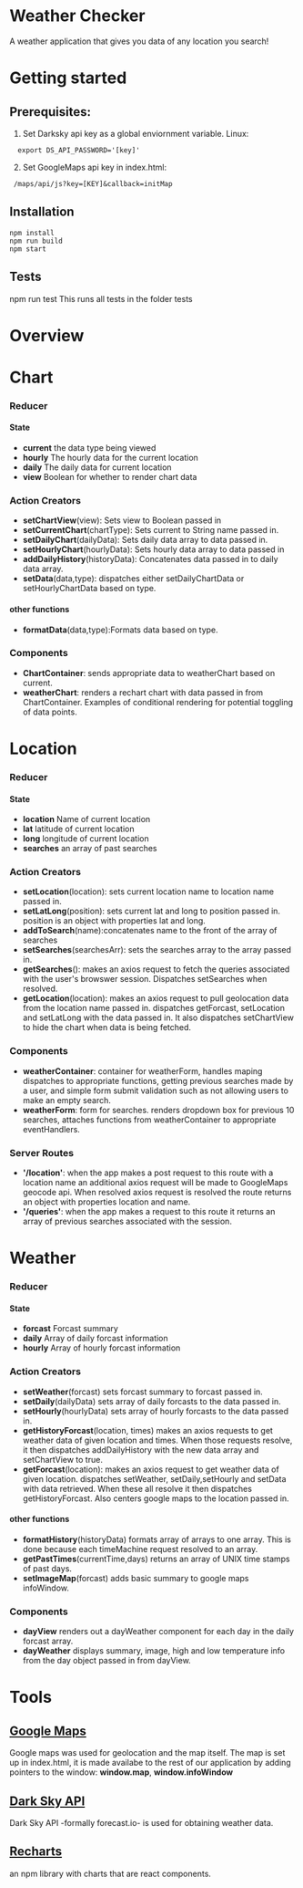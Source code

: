 # **Weather Checker**
A weather application that gives you data of any location you search!

# Getting started

 ## Prerequisites: 
 1) Set Darksky api key as a global enviornment variable. Linux:
```
  export DS_API_PASSWORD='[key]'

``` 
2) Set GoogleMaps api key in index.html:

```
 /maps/api/js?key=[KEY]&callback=initMap
```
## Installation
```
npm install
npm run build
npm start
```
## Tests
npm run test
This runs all tests in the folder tests

# Overview

# Chart
### Reducer
#### State
  * **current**  the data type being viewed
  * **hourly** The hourly data for the current location
  * **daily** The daily data for current location
  * **view** Boolean for whether to render chart data
### Action Creators
  * **setChartView**(view): Sets view to Boolean passed in 
  * **setCurrentChart**(chartType): Sets current to String name passed in.
  * **setDailyChart**(dailyData): Sets daily data array to data passed in.
  * **setHourlyChart**(hourlyData): Sets hourly data array to data passed in
  * **addDailyHistory**(historyData): Concatenates data passed in to daily data array.
  * **setData**(data,type): dispatches either setDailyChartData or setHourlyChartData based on type.
  #### other functions
  * **formatData**(data,type):Formats data based on type.
### Components
  * **ChartContainer**: sends appropriate data to weatherChart based on current.
  * **weatherChart**: renders a rechart chart with data passed in from ChartContainer. Examples of conditional rendering for potential toggling of data points. 

# Location
### Reducer
#### State
* **location** Name of current location
* **lat** latitude of current location
* **long** longitude of current location
* **searches** an array of past searches
### Action Creators
* **setLocation**(location): sets current location name to location name passed in.
* **setLatLong**(position): sets current lat and long to position passed in. position is an object with properties lat and long.
* **addToSearch**(name):concatenates name to the front of the array of searches
* **setSearches**(searchesArr): sets the searches array to the array passed in.
* **getSearches**(): makes an axios request to fetch the queries associated with the user's browswer session. Dispatches setSearches when resolved.
* **getLocation**(location): makes an axios request to pull geolocation data from the location name passed in. dispatches getForcast, setLocation and setLatLong with the data passed in. It also dispatches setChartView to hide the chart when data is being fetched.  

### Components

* **weatherContainer**: container for weatherForm, handles maping dispatches to appropriate functions, getting previous searches made by a user, and simple form submit validation such as not allowing users to make an empty search.
* **weatherForm**: form for searches. renders dropdown box for previous 10 searches, attaches functions from weatherContainer to appropriate eventHandlers. 

### Server Routes 

* **'/location'**:  when the app makes a post request to this route with a location name an additional axios request will be made to GoogleMaps geocode api. When resolved axios request is resolved the route returns an object with properties location and name. 
* **'/queries'**: when the app makes a request to this route it returns an array of previous searches associated with the session. 

# Weather
### Reducer
#### State
* **forcast** Forcast summary
* **daily** Array of daily forcast information
* **hourly** Array of hourly forcast information
### Action Creators
* **setWeather**(forcast) sets forcast summary to forcast passed in.
* **setDaily**(dailyData) sets array of daily forcasts to the data passed in. 
* **setHourly**(hourlyData) sets array of hourly forcasts to the data passed in. 
* **getHistoryForcast**(location, times) makes an axios requests to get weather data of given location and times. When those requests resolve, it then dispatches addDailyHistory with the new data array and setChartView to true.
* **getForcast**(location): makes an axios request to get weather data of given location. dispatches setWeather, setDaily,setHourly and setData with data retrieved. When these all resolve it then dispatches getHistoryForcast. Also centers google maps to the location passed in. 
 #### other functions
* **formatHistory**(historyData) formats array of arrays to one array. This is done because each timeMachine request resolved to an array.  
* **getPastTimes**(currentTime,days) returns an array of UNIX time stamps of past days.
* **setImageMap**(forcast) adds basic summary to google maps infoWindow.
### Components
* **dayView** renders out a dayWeather component for each day in the daily forcast array. 
* **dayWeather** displays summary, image, high and low temperature info from the day object passed in from dayView. 

# Tools
## [Google Maps](https://developers.google.com/maps)
  Google maps was used for geolocation and the map itself. The map is set up in index.html, it is made availabe to the rest of our application by adding pointers to the window: **window.map**, **window.infoWindow**
## [Dark Sky API](https://darksky.net/dev/)
  Dark Sky API -formally forecast.io- is used for obtaining weather data. 
## [Recharts](http://recharts.org/#/en-US/) 
  an npm library with charts that are react components.